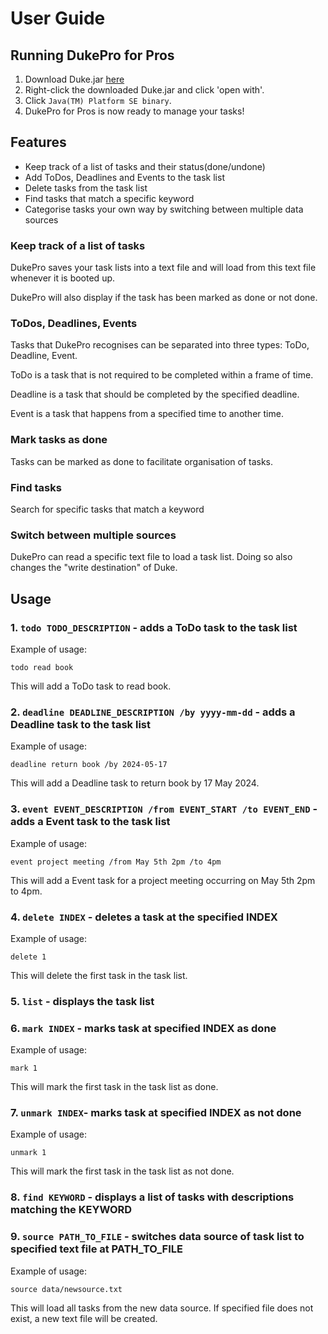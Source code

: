 # User Guide

## Running DukePro for Pros

1. Download Duke.jar [here](https://github.com/Jxleejiaxin/ip/releases/tag/A-Release)
2. Right-click the downloaded Duke.jar and click 'open with'.
3. Click `Java(TM) Platform SE binary`.
4. DukePro for Pros is now ready to manage your tasks!

## Features 
- Keep track of a list of tasks and their status(done/undone)
- Add ToDos, Deadlines and Events to the task list
- Delete tasks from the task list
- Find tasks that match a specific keyword
- Categorise tasks your own way by switching between multiple data sources
### Keep track of a list of tasks
DukePro saves your task lists into a text file and will load from this text file whenever it is booted up.

DukePro will also display if the task has been marked as done or not done.

### ToDos, Deadlines, Events
Tasks that DukePro recognises can be separated into three types: ToDo, Deadline, Event.

ToDo is a task that is not required to be completed within a frame of time.

Deadline is a task that should be completed by the specified deadline.

Event is a task that happens from a specified time to another time.

### Mark tasks as done
Tasks can be marked as done to facilitate organisation of tasks.

### Find tasks

Search for specific tasks that match a keyword

### Switch between multiple sources
DukePro can read a specific text file to load a task list. Doing so also changes the "write destination" of Duke.

## Usage

### 1. `todo TODO_DESCRIPTION` - adds a ToDo task to the task list

Example of usage:

`todo read book`

This will add a ToDo task to read book.

### 2. `deadline DEADLINE_DESCRIPTION /by yyyy-mm-dd` - adds a Deadline task to the task list

Example of usage:

`deadline return book /by 2024-05-17`

This will add a Deadline task to return book by 17 May 2024.

### 3. `event EVENT_DESCRIPTION /from EVENT_START /to EVENT_END` - adds a Event task to the task list

Example of usage:

`event project meeting /from May 5th 2pm /to 4pm`

This will add a Event task for a project meeting occurring on May 5th 2pm to 4pm.

### 4. `delete INDEX` - deletes a task at the specified INDEX

Example of usage:

`delete 1`

This will delete the first task in the task list.

### 5. `list` - displays the task list

### 6. `mark INDEX` - marks task at specified INDEX as done

Example of usage:

`mark 1`

This will mark the first task in the task list as done.

### 7. `unmark INDEX`- marks task at specified INDEX as not done

Example of usage:

`unmark 1`

This will mark the first task in the task list as not done.

### 8. `find KEYWORD` - displays a list of tasks with descriptions matching the KEYWORD

### 9. `source PATH_TO_FILE` - switches data source of task list to specified text file at PATH_TO_FILE

Example of usage:

`source data/newsource.txt`

This will load all tasks from the new data source. If specified file does not exist, a new text file will be created.




